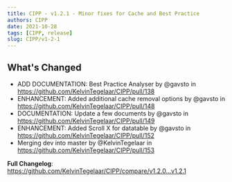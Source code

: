 ```yaml
---
title: CIPP - v1.2.1 - Minor fixes for Cache and Best Practice
authors: CIPP
date: 2021-10-28
tags: [CIPP, release]
slug: CIPP/v1-2-1
---
```


<!--truncate-->

## What's Changed
* ADD DOCUMENTATION: Best Practice Analyser by @gavsto in https://github.com/KelvinTegelaar/CIPP/pull/138
* ENHANCEMENT: Added additional cache removal options by @gavsto in https://github.com/KelvinTegelaar/CIPP/pull/148
* DOCUMENTATION: Update a few documents by @gavsto in https://github.com/KelvinTegelaar/CIPP/pull/149
* ENHANCEMENT: Added Scroll X for datatable by @gavsto in https://github.com/KelvinTegelaar/CIPP/pull/152
* Merging dev into master by @KelvinTegelaar in https://github.com/KelvinTegelaar/CIPP/pull/153


**Full Changelog**: https://github.com/KelvinTegelaar/CIPP/compare/v1.2.0...v1.2.1
